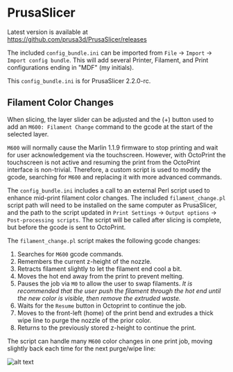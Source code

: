 PrusaSlicer
===========

Latest version is available at https://github.com/prusa3d/PrusaSlicer/releases

The included `config_bundle.ini` can be imported from `File` -> `Import`
-> `Import config bundle`. This will add several Printer, Filament, and
Print configurations ending in "MDF" (my initials).

This `config_bundle.ini` is for PrusaSlicer 2.2.0-rc.

Filament Color Changes
----------------------

When slicing, the layer slider can be adjusted and the (+) button used
to add an `M600: Filament Change` command to the gcode at the start of
the selected layer.

`M600` will normally cause the Marlin 1.1.9 firmware to stop printing
and wait for user acknowledgement via the touchscreen. However, with
OctoPrint the touchscreen is not active and resuming the print from the
OctoPrint interface is non-trivial. Therefore, a custom script is used
to modify the gcode, searching for `M600` and replacing it with more
advanced commands.

The `config_bundle.ini` includes a call to an external Perl script used
to enhance mid-print filament color changes. The included
`filament_change.pl` script path will need to be installed on the same
computer as PrusaSlicer, and the path to the script updated in `Print
Settings` -> `Output options` -> `Post-processing scripts`. The script
will be called after slicing is complete, but before the gcode is sent
to OctoPrint.

The `filament_change.pl` script makes the following gcode changes:

1. Searches for `M600` gcode commands.
1. Remembers the current z-height of the nozzle.
1. Retracts filament slightly to let the filament end cool a bit.
1. Moves the hot end away from the print to prevent melting.
1. Pauses the job via `M0` to allow the user to swap filaments.
   _It is recommended that the user push the filament through the hot
   end until the new color is visible, then remove the extruded waste._
1. Waits for the `Resume` button in Octoprint to continue the job.
1. Moves to the front-left (home) of the print bend and extrudes a thick
   wipe line to purge the nozzle of the prior color.
1. Returns to the previously stored z-height to continue the print.

The script can handle many `M600` color changes in one print job, moving
slightly back each time for the next purge/wipe line:

![alt text](https://raw.githubusercontent.com/greendog99/3D-Printing/master/PrusaSlicer/wipe-lines.jpeg)
